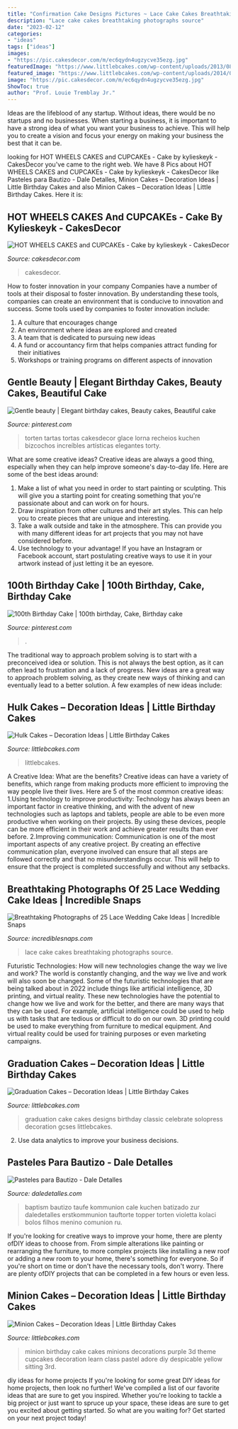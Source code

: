 ```yaml
---
title: "Confirmation Cake Designs Pictures ~ Lace Cake Cakes Breathtaking Photographs Source"
description: "Lace cake cakes breathtaking photographs source"
date: "2023-02-12"
categories:
- "ideas"
tags: ["ideas"]
images:
- "https://pic.cakesdecor.com/m/ec6qydn4ugzycve35ezg.jpg"
featuredImage: "https://www.littlebcakes.com/wp-content/uploads/2013/08/Graduation-Cake-Pics.jpg"
featured_image: "https://www.littlebcakes.com/wp-content/uploads/2014/01/Hulk-Cake-768x1024.jpg"
image: "https://pic.cakesdecor.com/m/ec6qydn4ugzycve35ezg.jpg"
ShowToc: true
author: "Prof. Louie Tremblay Jr."
---
```



Ideas are the lifeblood of any startup. Without ideas, there would be no startups and no businesses. When starting a business, it is important to have a strong idea of what you want your business to achieve. This will help you to create a vision and focus your energy on making your business the best that it can be.

	

		
looking for HOT WHEELS CAKES and CUPCAKEs - Cake by kylieskeyk - CakesDecor you've came to the right web. We have 8 Pics about HOT WHEELS CAKES and CUPCAKEs - Cake by kylieskeyk - CakesDecor like Pasteles para Bautizo - Dale Detalles, Minion Cakes – Decoration Ideas | Little Birthday Cakes and also Minion Cakes – Decoration Ideas | Little Birthday Cakes. Here it is:
		
    
## HOT WHEELS CAKES And CUPCAKEs - Cake By Kylieskeyk - CakesDecor

<img loading=lazy src="https://pic.cakesdecor.com/m/ec6qydn4ugzycve35ezg.jpg" onerror="this.onerror=null;this.src='https://tse2.mm.bing.net/th?id=OIP.98elXWd6WWiquoQqtnlNBgHaJ-&amp;pid=15.1';" alt="HOT WHEELS CAKES and CUPCAKEs - Cake by kylieskeyk - CakesDecor">

_Source: cakesdecor.com_

>cakesdecor. 

	

How to foster innovation in your company
Companies have a number of tools at their disposal to foster innovation. By understanding these tools, companies can create an environment that is conducive to innovation and success. 
Some tools used by companies to foster innovation include: 

1. A culture that encourages change 
2. An environment where ideas are explored and created 
3. A team that is dedicated to pursuing new ideas 
4. A fund or accountancy firm that helps companies attract funding for their initiatives 
5. Workshops or training programs on different aspects of innovation 

    
## Gentle Beauty | Elegant Birthday Cakes, Beauty Cakes, Beautiful Cake

<img loading=lazy src="https://i.pinimg.com/736x/42/36/fa/4236faaa025df98dfa91d0166770da4d.jpg" onerror="this.onerror=null;this.src='https://tse2.mm.bing.net/th?id=OIP.3qs8qJDUUyUTDdXyD9U5VAHaLH&amp;pid=15.1';" alt="Gentle beauty | Elegant birthday cakes, Beauty cakes, Beautiful cake">

_Source: pinterest.com_

>torten tartas tortas cakesdecor glace lorna recheios kuchen bizcochos increíbles artísticas elegantes torty. 

	

What are some creative ideas?
Creative ideas are always a good thing, especially when they can help improve someone's day-to-day life. Here are some of the best ideas around: 
1. Make a list of what you need in order to start painting or sculpting. This will give you a starting point for creating something that you're passionate about and can work on for hours. 
2. Draw inspiration from other cultures and their art styles. This can help you to create pieces that are unique and interesting. 
3. Take a walk outside and take in the atmosphere. This can provide you with many different ideas for art projects that you may not have considered before. 
4. Use technology to your advantage! If you have an Instagram or Facebook account, start postulating creative ways to use it in your artwork instead of just letting it be an eyesore.

    
## 100th Birthday Cake | 100th Birthday, Cake, Birthday Cake

<img loading=lazy src="https://i.pinimg.com/736x/04/a8/00/04a8000ceb01f8cd9155a5ace2f4032e.jpg" onerror="this.onerror=null;this.src='https://tse2.mm.bing.net/th?id=OIP.tiqRXG8TpB52EF63Uvii3gHaJ3&amp;pid=15.1';" alt="100th Birthday Cake | 100th birthday, Cake, Birthday cake">

_Source: pinterest.com_

>. 

	

The traditional way to approach problem solving is to start with a preconceived idea or solution. This is not always the best option, as it can often lead to frustration and a lack of progress. New ideas are a great way to approach problem solving, as they create new ways of thinking and can eventually lead to a better solution. A few examples of new ideas include:

    
## Hulk Cakes – Decoration Ideas | Little Birthday Cakes

<img loading=lazy src="https://www.littlebcakes.com/wp-content/uploads/2014/01/Hulk-Cake-768x1024.jpg" onerror="this.onerror=null;this.src='https://tse4.mm.bing.net/th?id=OIP.1tinCIVK0lSm-KQ566mV6gHaJ4&amp;pid=15.1';" alt="Hulk Cakes – Decoration Ideas | Little Birthday Cakes">

_Source: littlebcakes.com_

>littlebcakes. 

	

A Creative Idea: What are the benefits?
Creative ideas can have a variety of benefits, which range from making products more efficient to improving the way people live their lives. Here are 5 of the most common creative ideas: 
1.Using technology to improve productivity: Technology has always been an important factor in creative thinking, and with the advent of new technologies such as laptops and tablets, people are able to be even more productive when working on their projects. By using these devices, people can be more efficient in their work and achieve greater results than ever before. 
 2.Improving communication: Communication is one of the most important aspects of any creative project. By creating an effective communication plan, everyone involved can ensure that all steps are followed correctly and that no misunderstandings occur. This will help to ensure that the project is completed successfully and without any setbacks. 
 
    
## Breathtaking Photographs Of 25 Lace Wedding Cake Ideas | Incredible Snaps

<img loading=lazy src="http://www.incrediblesnaps.com/wp-content/uploads/2014/11/Lace-Wedding-Cakes-12.jpg" onerror="this.onerror=null;this.src='https://tse3.mm.bing.net/th?id=OIP.f7wrsKiX5MTMbRdXOkDx4QHaO5&amp;pid=15.1';" alt="Breathtaking Photographs of 25 Lace Wedding Cake Ideas | Incredible Snaps">

_Source: incrediblesnaps.com_

>lace cake cakes breathtaking photographs source. 

	

Futuristic Technologies: How will new technologies change the way we live and work?
The world is constantly changing, and the way we live and work will also soon be changed. Some of the futuristic technologies that are being talked about in 2022 include things like artificial intelligence, 3D printing, and virtual reality. These new technologies have the potential to change how we live and work for the better, and there are many ways that they can be used. For example, artificial intelligence could be used to help us with tasks that are tedious or difficult to do on our own. 3D printing could be used to make everything from furniture to medical equipment. And virtual reality could be used for training purposes or even marketing campaigns.

    
## Graduation Cakes – Decoration Ideas | Little Birthday Cakes

<img loading=lazy src="https://www.littlebcakes.com/wp-content/uploads/2013/08/Graduation-Cake-Pics.jpg" onerror="this.onerror=null;this.src='https://tse4.mm.bing.net/th?id=OIP.FzF5xyvvONHBAF88429-cgHaJ4&amp;pid=15.1';" alt="Graduation Cakes – Decoration Ideas | Little Birthday Cakes">

_Source: littlebcakes.com_

>graduation cake cakes designs birthday classic celebrate solopress decoration gcses littlebcakes. 

	

2. Use data analytics to improve your business decisions.

    
## Pasteles Para Bautizo - Dale Detalles

<img loading=lazy src="https://i1.wp.com/www.daledetalles.com/wp-content/uploads/2016/06/pastel-para-bautizo1.jpg" onerror="this.onerror=null;this.src='https://tse1.mm.bing.net/th?id=OIP.QJvV26lxeYuSaOedJn9FkgHaLH&amp;pid=15.1';" alt="Pasteles para Bautizo - Dale Detalles">

_Source: daledetalles.com_

>baptism bautizo taufe kommunion cale kuchen batizado zur daledetalles erstkommunion tauftorte topper torten violetta kolaci bolos filhos menino comunion ru. 

	

If you're looking for creative ways to improve your home, there are plenty ofDIY ideas to choose from. From simple alterations like painting or rearranging the furniture, to more complex projects like installing a new roof or adding a new room to your home, there's something for everyone. So if you're short on time or don't have the necessary tools, don't worry. There are plenty ofDIY projects that can be completed in a few hours or even less.

    
## Minion Cakes – Decoration Ideas | Little Birthday Cakes

<img loading=lazy src="http://www.littlebcakes.com/wp-content/uploads/2014/02/Minion-Cake.jpg" onerror="this.onerror=null;this.src='https://tse1.mm.bing.net/th?id=OIP.VbXR6RYviWBmh6kBs5nCUwHaKo&amp;pid=15.1';" alt="Minion Cakes – Decoration Ideas | Little Birthday Cakes">

_Source: littlebcakes.com_

>minion birthday cake cakes minions decorations purple 3d theme cupcakes decoration learn class pastel adore diy despicable yellow sitting 3rd. 

	

diy ideas for home projects
If you're looking for some great DIY ideas for home projects, then look no further! We've compiled a list of our favorite ideas that are sure to get you inspired.
Whether you're looking to tackle a big project or just want to spruce up your space, these ideas are sure to get you excited about getting started. So what are you waiting for? Get started on your next project today!

